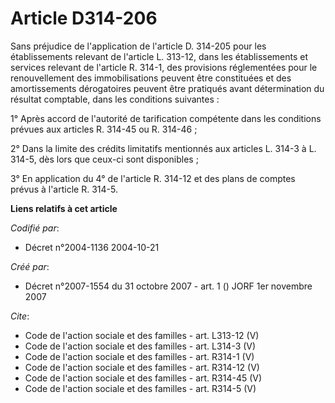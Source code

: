 # Article D314-206

Sans préjudice de l'application de l'article D. 314-205 pour les établissements relevant de l'article L. 313-12, dans les
établissements et services relevant de l'article R. 314-1, des provisions réglementées pour le renouvellement des
immobilisations peuvent être constituées et des amortissements dérogatoires peuvent être pratiqués avant détermination du
résultat comptable, dans les conditions suivantes : 

1° Après accord de l'autorité de tarification compétente dans les conditions prévues aux articles R. 314-45 ou R. 314-46 ; 

2° Dans la limite des crédits limitatifs mentionnés aux articles L. 314-3 à L. 314-5, dès lors que ceux-ci sont
disponibles ; 

3° En application du 4° de l'article R. 314-12 et des plans de comptes prévus à l'article R. 314-5.

**Liens relatifs à cet article**

_Codifié par_:

  - Décret n°2004-1136 2004-10-21

_Créé par_:

  - Décret n°2007-1554 du 31 octobre 2007 - art. 1 () JORF 1er novembre 2007

_Cite_:

  - Code de l'action sociale et des familles - art. L313-12 (V)
  - Code de l'action sociale et des familles - art. L314-3 (V)
  - Code de l'action sociale et des familles - art. R314-1 (V)
  - Code de l'action sociale et des familles - art. R314-12 (V)
  - Code de l'action sociale et des familles - art. R314-45 (V)
  - Code de l'action sociale et des familles - art. R314-5 (V)
